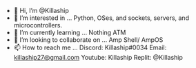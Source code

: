 - 👋 Hi, I’m @Killaship
- 👀 I’m interested in ... Python, OSes, and sockets, servers, and microcontrollers.
- 🌱 I’m currently learning ... Nothing ATM
- 💞️ I’m looking to collaborate on ... Amp Shell/ AmpOS
- 📫 How to reach me ... Discord: Killaship#0034 Email: killaship27@gmail.com Youtube: Killaship Replit: @Killaship

<!---
Killaship/Killaship is a ✨ special ✨ repository because its `README.md` (this file) appears on your GitHub profile.
You can click the Preview link to take a look at your changes.
--->
